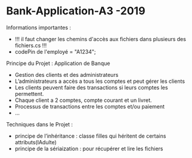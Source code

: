# Bank-Application-A3 -2019

Informations importantes : 
- !!! il faut changer les chemins d'accès aux fichiers dans plusieurs des fichiers.cs !!!
- codePin de l'employé = "A1234";

Principe du Projet :
Application de Banque
- Gestion des clients et des administrateurs 
- L’administrateurs a accès a tous les comptes et peut gérer les clients 
- Les clients peuvent faire des transactions si leurs comptes les permettent.
- Chaque client a 2 comptes, compte courant et un livret.
- Processus de transactions entre les comptes et/ou paiement
- ...

Techniques dans le Projet :
- principe de l’inhéritance : classe filles qui héritent de certains attributs(IAdulte)
- principe de la sériaization : pour récupérer et lire les fichiers 
